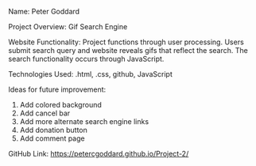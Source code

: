 Name: Peter Goddard

Project Overview: Gif Search Engine

Website Functionality: Project functions through user processing. Users submit search query and website reveals gifs that reflect the search. The search functionality occurs through JavaScript.

Technologies Used: .html, .css, github, JavaScript

Ideas for future improvement:
1. Add colored background
2. Add cancel bar
3. Add more alternate search engine links
4. Add donation button
5. Add comment page

GitHub Link: https://petercgoddard.github.io/Project-2/
